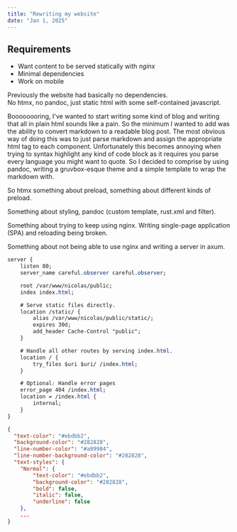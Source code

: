 ```yaml
---
title: "Rewriting my website"
date: "Jan 1, 2025"
---
```


## Requirements

* Want content to be served statically with *nginx*
* Minimal dependencies
* Work on mobile

Previously the website had basically no dependencies.\
No htmx, no pandoc, just static html with some self-contained javascript.

Boooooooring, I've wanted to start writing some kind of blog and
writing that all in plain html sounds like a pain. So the minimum I wanted
to add was the ability to convert markdown to a readable blog post.
The most obvious way of doing this was to just parse markdown and assign
the appropriate html tag to each component. Unfortunately this becomes annoying
when trying to syntax highlight any kind of code block as it requires you parse
every language you might want to quote. So I decided to comprise by using pandoc,
writing a gruvbox-esque theme and a simple template to wrap the markdown with.

So htmx something about preload, something about different kinds of preload.

Something about styling, pandoc (custom template, rust.xml and filter).

Something about trying to keep using nginx. Writing single-page application (SPA)
and reloading being broken.

Something about not being able to use nginx and writing a server in axum.

```css
server {
    listen 80;
    server_name careful.observer careful.observer;

    root /var/www/nicolas/public;
    index index.html;

    # Serve static files directly.
    location /static/ {
        alias /var/www/nicolas/public/static/;
        expires 30d;
        add_header Cache-Control "public";
    }

    # Handle all other routes by serving index.html.
    location / {
        try_files $uri $uri/ /index.html;
    }

    # Optional: Handle error pages
    error_page 404 /index.html;
    location = /index.html {
        internal;
    }
}
```


```json
{
  "text-color": "#ebdbb2",
  "background-color": "#282828",
  "line-number-color": "#a89984",
  "line-number-background-color": "#282828",
  "text-styles": {
    "Normal": {
        "text-color": "#ebdbb2",
        "background-color": "#282828",
        "bold": false,
        "italic": false,
        "underline": false
    },
    ...
}
```
